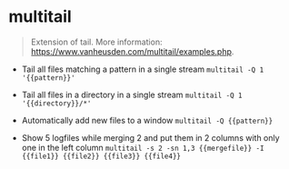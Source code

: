 # multitail
> Extension of tail.
> More information: <https://www.vanheusden.com/multitail/examples.php>.

- Tail all files matching a pattern in a single stream
`multitail -Q 1 '{{pattern}}'`

- Tail all files in a directory in a single stream
`multitail -Q 1 '{{directory}}/*'`

- Automatically add new files to a window
`multitail -Q {{pattern}}`

- Show 5 logfiles while merging 2 and put them in 2 columns with only one in the left column
`multitail -s 2 -sn 1,3 {{mergefile}} -I {{file1}} {{file2}} {{file3}} {{file4}}`
